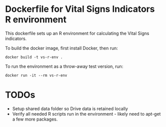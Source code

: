 # Dockerfile for Vital Signs Indicators R environment

This dockerfile sets up an R environment for calculating the Vital Signs 
indicators.

To build the docker image, first install Docker, then run:

```
docker build -t vs-r-env .
```

To run the environment as a throw-away test version, run:

```
docker run -it --rm vs-r-env
```

# TODOs
- Setup shared data folder so Drive data is retained locally
- Verify all needed R scripts run in the environment - likely need to apt-get 
    a few more packages.
